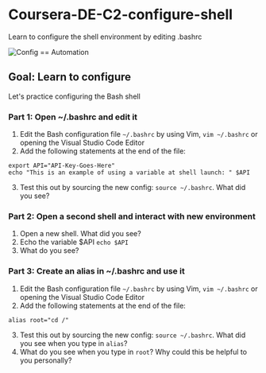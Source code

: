 # Coursera-DE-C2-configure-shell
Learn to configure the shell environment by editing .bashrc

![Config == Automation](https://user-images.githubusercontent.com/58792/142741497-f0c58775-c85f-4185-9657-9d2c77e7e546.png)


## Goal:   Learn to configure 

Let's practice configuring the Bash shell

### Part 1: Open ~/.bashrc and edit it

1.  Edit the Bash configuration file `~/.bashrc` by using Vim, `vim ~/.bashrc`  or opening the Visual Studio Code Editor
2.  Add the following statements at the end of the file:

```
export API="API-Key-Goes-Here"
echo "This is an example of using a variable at shell launch: " $API

```

3.  Test this out by sourcing the new config:  `source ~/.bashrc`.  What did you see?

### Part 2:  Open a second shell and interact with new environment

1. Open a new shell.  What did you see?
2. Echo the variable $API `echo $API`
3. What do you see?

### Part 3:  Create an alias in ~/.bashrc and use it

1.  Edit the Bash configuration file `~/.bashrc` by using Vim, `vim ~/.bashrc`  or opening the Visual Studio Code Editor
2.  Add the following statements at the end of the file:

```
alias root="cd /"

```
3. Test this out by sourcing the new config:  `source ~/.bashrc`.  What did you see when you type in `alias`?
4. What do you see when you type in `root`?  Why could this be helpful to you personally?
